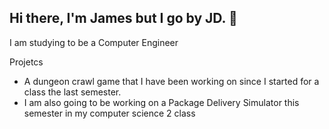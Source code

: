 ## Hi there, I'm James but I go by JD. 👋

I am studying to be a Computer Engineer 


Projetcs
- A dungeon crawl game that I have been working on since I started for a class the last semester.
- I am also going to be working on a Package Delivery Simulator this semester in my computer science 2 class
<!--


**JamesMcMonagle/JamesMcMonagle** is a ✨ _special_ ✨ repository because its `README.md` (this file) appears on your GitHub profile.

Here are some ideas to get you started:

- 🔭 I’m currently working on ...
- 🌱 I’m currently learning ...
- 👯 I’m looking to collaborate on ...
- 🤔 I’m looking for help with ...
- 💬 Ask me about ...
- 📫 How to reach me: ...
- 😄 Pronouns: ...
- ⚡ Fun fact: ...
-->

